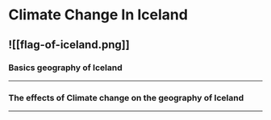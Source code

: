 

# Climate Change In Iceland
![[flag-of-iceland.png]]
---
### Basics geography of Iceland

---
### The effects of Climate change on the geography of Iceland

---
